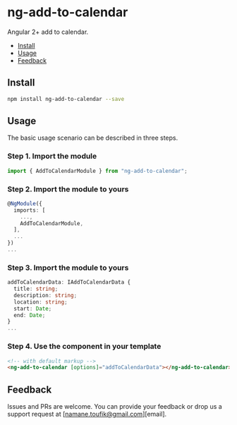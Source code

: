 # ng-add-to-calendar

Angular 2+ add to calendar.

<!-- toc -->

- [Install](#install)
- [Usage](#usage)
- [Feedback](#feedback)

<!-- tocstop -->

## Install

```bash
npm install ng-add-to-calendar --save
```

## Usage

The basic usage scenario can be described in three steps.

### Step 1. Import the module

```typescript
import { AddToCalendarModule } from "ng-add-to-calendar";
```

### Step 2. Import the module to yours

```typescript
@NgModule({
  imports: [
    ...,
    AddToCalendarModule,
  ],
  ...
})
...
```

### Step 3. Import the module to yours

```typescript
addToCalendarData: IAddToCalendarData {
  title: string;
  description: string;
  location: string;
  start: Date;
  end: Date;
}
...
```

### Step 4. Use the component in your template

```html
<!-- with default markup -->
<ng-add-to-calendar [options]="addToCalendarData"></ng-add-to-calendar>
```

## Feedback

Issues and PRs are welcome. You can provide your feedback or drop us a support
request at [namane.toufik@gmail.com][email].

[mail]: mailto:namane.toufik@gmail.com
